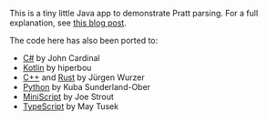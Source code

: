 This is a tiny little Java app to demonstrate Pratt parsing. For a full
explanation, see [this blog post][blog].

[blog]: http://journal.stuffwithstuff.com/2011/03/19/pratt-parsers-expression-parsing-made-easy/

The code here has also been ported to:
- [C#][csharp] by John Cardinal
- [Kotlin][kotlin] by hiperbou
- [C++][cpp] and [Rust][rust] by Jürgen Wurzer
- [Python][python] by Kuba Sunderland-Ober
- [MiniScript][miniscript] by Joe Strout
- [TypeScript][typescript] by May Tusek

[csharp]: https://github.com/jfcardinal/BantamCs
[kotlin]: https://github.com/hiperbou/bantam-kotlin
[cpp]: https://github.com/jwurzer/bantam-cpp
[rust]: https://github.com/jwurzer/bantam-rust
[python]: https://github.com/KubaO/pybantam
[miniscript]: https://github.com/JoeStrout/bantam-miniscript
[typescript]: https://github.com/queercat/bantam-pratt-parser-typescript
